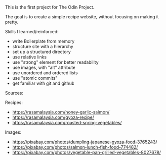 This is the first project for The Odin Project.

The goal is to create a simple recipe website, without focusing on making it pretty.

Skills I learned/reinforced:
  - write Boilerplate from memory
  - structure site with a hierarchy
  - set up a structured directory
  - use relative links
  - use "strong" element for better readability
  - use images, with "alt" attribute
  - use unordered and ordered lists
  - use "atomic commits"
  - get familiar with git and github


Sources:

Recipes:
  - https://rasamalaysia.com/honey-garlic-salmon/
  - https://rasamalaysia.com/gyoza-recipe/
  - https://rasamalaysia.com/roasted-spring-vegetables/

Images:
  - https://pixabay.com/photos/dumpling-japanese-gyoza-food-3765243/
  - https://pixabay.com/photos/salmon-lunch-fish-food-774482/
  - https://pixabay.com/photos/vegetable-pan-grilled-vegetables-8027678/
